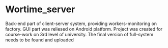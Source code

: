 # Wortime_server

Back-end part of client-server system, providing workers-monitoring on factory. 
GUI part was reliesed on Android platform.
Project was created for course-work on 3rd level of university. 
The final version of full-system needs to be found and uploaded
